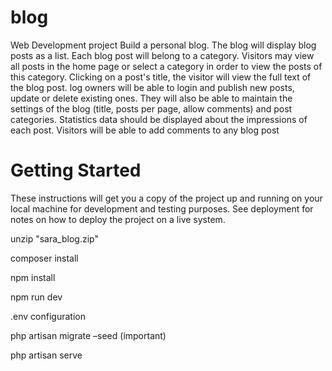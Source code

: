 # blog
Web Development project
Build a personal blog. The blog will display blog posts as a list. Each blog post will belong to a category. Visitors may view all posts in the home page or select a category in order to view the posts of this category. Clicking on a post's title, the visitor will view the full text of the blog post.
log owners will be able to login and publish new posts, update or delete existing ones. They will also be able to maintain the settings of the blog (title, posts per page, allow comments) and post categories. Statistics data should be displayed about the impressions of each post.
Visitors will be able to add comments to any blog post
# Getting Started
These instructions will get you a copy of the project up and running on your local machine for development and testing purposes. See deployment for notes on how to deploy the project on a live system.

unzip "sara_blog.zip"

composer install

npm install

npm run dev

.env configuration

php artisan migrate –seed (important)

php artisan serve
